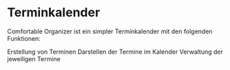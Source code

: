 # Terminkalender

Comfortable Organizer ist ein simpler Terminkalender mit den folgenden Funktionen:

Erstellung von Terminen
Darstellen der Termine im Kalender
Verwaltung der jeweiligen Termine
